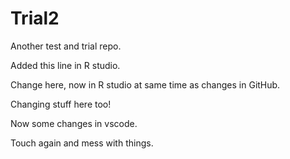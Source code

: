# Trial2
Another test and trial repo.

Added this line in R studio.

Change here, now in R studio at same time as changes in GitHub. 

Changing stuff here too!

Now some changes in vscode.

Touch again and mess with things.